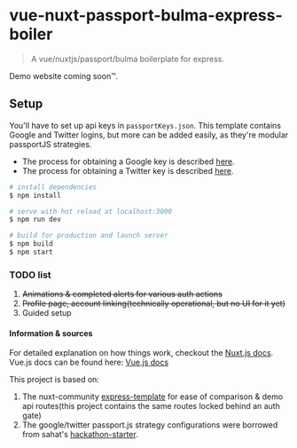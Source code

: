 # vue-nuxt-passport-bulma-express-boiler

> A vue/nuxtjs/passport/bulma boilerplate for express.

Demo website coming soon™.

## Setup

You'll have to set up api keys in `passportKeys.json`. This template contains Google and Twitter logins, but more can be added easily, as they're modular passportJS strategies.

- The process for obtaining a Google key is described [here](https://developers.google.com/identity/protocols/OAuth2).
- The process for obtaining a Twitter key is described [here](https://developer.twitter.com/en/docs/basics/authentication/guides/access-tokens.html).

```bash
# install dependencies
$ npm install

# serve with hot reload at localhost:3000
$ npm run dev

# build for production and launch server
$ npm build
$ npm start
```

### TODO list

1. ~~Animations & completed alerts for various auth actions~~
2. ~~Profile page, account linking(technically operational, but no UI for it yet)~~
3. Guided setup

#### Information & sources

For detailed explanation on how things work, checkout the [Nuxt.js docs](https://nuxtjs.org/guide).
Vue.js docs can be found here: [Vue.js docs](https://vuejs.org/v2/guide/index.html)

This project is based on:

1.  The nuxt-community [express-template](https://github.com/nuxt-community/express-template) for ease of comparison & demo api routes(this project contains the same routes locked behind an auth gate)
2.  The google/twitter passport.js strategy configurations were borrowed from sahat's [hackathon-starter](https://github.com/sahat/hackathon-starter).

